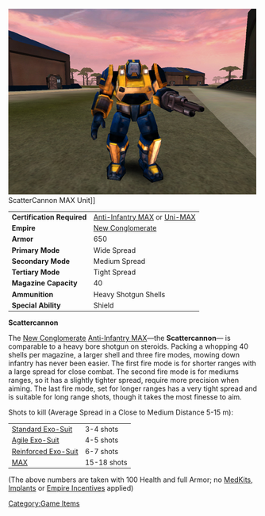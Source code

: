 ![](images/PSScreenShot0258.jpg "fig:PSScreenShot0258.jpg") ScatterCannon MAX
Unit\]\]

|                            |                                                                                                                        |
| -------------------------- | ---------------------------------------------------------------------------------------------------------------------- |
| **Certification Required** | [Anti-Infantry MAX](<Anti-Infantry_MAX_(Certification)> "wikilink") or [Uni-MAX](<Uni-MAX_(Certification)> "wikilink") |
| **Empire**                 | [New Conglomerate](New_Conglomerate.md "wikilink")                                                                     |
| **Armor**                  | 650                                                                                                                    |
| **Primary Mode**           | Wide Spread                                                                                                            |
| **Secondary Mode**         | Medium Spread                                                                                                          |
| **Tertiary Mode**          | Tight Spread                                                                                                           |
| **Magazine Capacity**      | 40                                                                                                                     |
| **Ammunition**             | Heavy Shotgun Shells                                                                                                   |
| **Special Ability**        | Shield                                                                                                                 |

**Scattercannon**

The [New Conglomerate](New_Conglomerate.md "wikilink") [Anti-Infantry
MAX](<Anti-Infantry_MAX_(Certification)> "wikilink")—the
**Scattercannon**— is comparable to a heavy bore shotgun on steroids.
Packing a whopping 40 shells per magazine, a larger shell and three fire
modes, mowing down infantry has never been easier. The first fire mode
is for shorter ranges with a large spread for close combat. The second
fire mode is for mediums ranges, so it has a slightly tighter spread,
require more precision when aiming. The last fire mode, set for longer
ranges has a very tight spread and is suitable for long range shots,
though it takes the most finesse to aim.

Shots to kill (Average Spread in a Close to Medium Distance 5-15 m):

|                                                        |             |
| ------------------------------------------------------ | ----------- |
| [Standard Exo-Suit](Standard_Exo.$1.md "wikilink")     | 3-4 shots   |
| [Agile Exo-Suit](Agile_Exo.$1.md "wikilink")           | 4-5 shots   |
| [Reinforced Exo-Suit](Reinforced_Exo.$1.md "wikilink") | 6-7 shots   |
| [MAX](MAX.md "wikilink")                               | 15-18 shots |

(The above numbers are taken with 100 Health and full Armor; no
[MedKits](MedKit.md "wikilink"), [Implants](Implants.md "wikilink") or [Empire
Incentives](Empire_Incentives.md "wikilink") applied)

[Category:Game Items](Category:Game_Items.md "wikilink")
